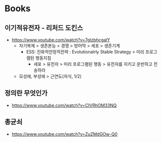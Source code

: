 # Books

## 이기적유전자 - 리처드 도킨스
  - https://www.youtube.com/watch?v=7glzbhcgalY
    - 자기복제 > 생존본능 > 경쟁 > 방어막 > 세포 > 생존기계
      - ESS: 진화적안정적전략 : Evolutionalrly Stable Strategy > 미리 프로그램된 행동지침
        - 세포 > 유전자 > 미리 프로그램된 행동 > 유전자를 지키고 운반하고 전송하라
    - 모성애, 부성애 > 근연도(자식, 1/2)
    
## 정의란 무엇인가
  - https://www.youtube.com/watch?v=CIVRhOM33NQ
  
## 총균쇠
  - https://www.youtube.com/watch?v=ZuZMdGOw-Q0
  
  
